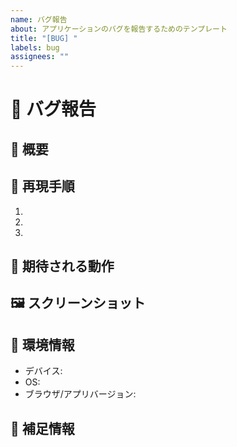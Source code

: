 ```yaml
---
name: バグ報告
about: アプリケーションのバグを報告するためのテンプレート
title: "[BUG] "
labels: bug
assignees: ""
---
```


# 🐛 バグ報告

## 📝 概要

<!-- バグの内容を簡潔に説明してください -->

## 🔄 再現手順

<!-- バグを再現するための手順を記載してください -->

1.
2.
3.

## 🤔 期待される動作

<!-- 本来期待される正しい動作を記載してください -->

## 🖼️ スクリーンショット

<!-- 可能であれば、問題を説明するスクリーンショットを添付してください -->

## 📱 環境情報

<!-- 使用している環境情報を記載してください -->

- デバイス:
- OS:
- ブラウザ/アプリバージョン:

## 📝 補足情報

<!-- その他、関連する情報があれば記載してください -->
